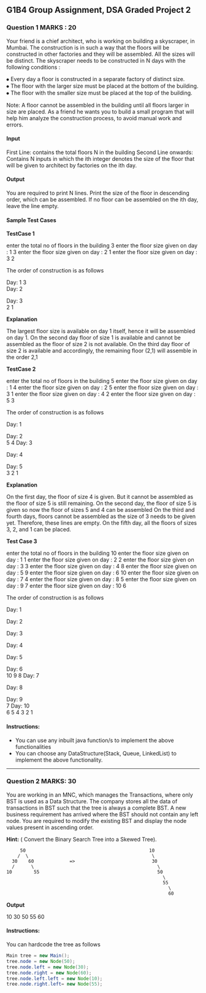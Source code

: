 ## G1B4 Group Assignment, DSA Graded Project 2

### Question 1                                                                                                             MARKS : 20

Your friend is a chief architect, who is working on building a skyscraper, in Mumbai. The construction is in such a way that the floors will be constructed in other factories and they will be assembled. All the sizes will be distinct.
The skyscraper needs to be constructed in N days with the following conditions :

⦁ Every day a floor is constructed in a separate factory of distinct size.<br>
⦁ The floor with the larger size must be placed at the bottom of the building.<br>
⦁ The floor with the smaller size must be placed at the top of the building.<br>

Note: A floor cannot be assembled in the building until all floors larger in size are placed.
As a friend he wants you to build a small program that will help him analyze the construction process, to avoid manual work and errors.

#### Input

First Line: contains the total floors N in the building
Second Line onwards: Contains N inputs in which the ith integer denotes the size of the floor that will be given to architect by factories on the ith day.

#### Output

You are required to print N lines. Print the size of the floor in descending order, which can be assembled.
If no floor can be assembled on the ith day, leave the line empty.

#### Sample Test Cases

**TestCase 1**

enter the total no of floors in the building
3
enter the floor size given on day : 1
3
enter the floor size given on day : 2
1
enter the floor size given on day : 3
2

The order of construction is as follows

Day: 1
3<br>
Day: 2<br>

Day: 3<br>
2 1

**Explanation**

The largest floor size is available on day 1 itself, hence it will be assembled on day 1.
On the second day floor of size 1 is available and cannot be assembled as the floor of size 2 is not available.
On the third day floor of size 2 is available and accordingly, the remaining floor (2,1) will assemble in the order 2,1

**TestCase 2**

enter the total no of floors in the building
5
enter the floor size given on day : 1
4
enter the floor size given on day : 2
5
enter the floor size given on day : 3
1
enter the floor size given on day : 4
2
enter the floor size given on day : 5
3

The order of construction is as follows

Day: 1<br>

Day: 2<br>
5 4
Day: 3<br>

Day: 4<br>

Day: 5<br>
3 2 1

**Explanation**

On the first day, the floor of size 4 is given. But it cannot be assembled as the floor of size 5 is still remaining.
On the second day, the floor of size 5 is given so now the floor of sizes 5 and 4 can be assembled
On the third and fourth days, floors cannot be assembled as the size of 3 needs to be given yet. Therefore, these lines are empty.
On the fifth day, all the floors of sizes 3, 2, and 1 can be placed.

**Test Case 3**

enter the total no of floors in the building
10
enter the floor size given on day : 1
1
enter the floor size given on day : 2
2
enter the floor size given on day : 3
3
enter the floor size given on day : 4
8
enter the floor size given on day : 5
9
enter the floor size given on day : 6
10
enter the floor size given on day : 7
4
enter the floor size given on day : 8
5
enter the floor size given on day : 9
7
enter the floor size given on day : 10
6

The order of construction is as follows

Day: 1<br>

Day: 2<br>

Day: 3<br>

Day: 4<br>

Day: 5<br>

Day: 6<br>
10 9 8
Day: 7<br>

Day: 8<br>

Day: 9<br>
7
Day: 10<br>
6 5 4 3 2 1

#### Instructions:

- You can use any inbuilt java function/s to implement the above functionalities
- You can choose any DataStructure(Stack, Queue, LinkedList) to implement the above functionality.

-------------------------------------------------------------------------------------------------------------------------

### Question 2                                                                                                          MARKS: 30

You are working in an MNC, which manages the Transactions, where only BST is used as a Data Structure. The company stores all the data of transactions in BST such that the tree is always a complete BST.
A new business requirement has arrived where the BST should not contain any left node.
You are required to modify the existing BST and display the node values present in ascending order.

**Hint:** ( Convert the Binary Search Tree into a Skewed Tree).

         50                                             10
        /  \                                             \
      30    60             =>                            30
      /      \                                             \
    10        55                                           50
                                                             \
                                                             55
                                                               \
                                                               60

**Output**

10 30 50 55 60

#### Instructions:

You can hardcode the tree as follows

```java
Main tree = new Main();
tree.node = new Node(50);
tree.node.left = new Node(30);
tree.node.right = new Node(60);
tree.node.left.left = new Node(10);
tree.node.right.left= new Node(55);

